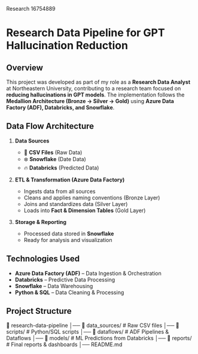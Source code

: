 Research 16754889
# Research Data Pipeline for GPT Hallucination Reduction

## Overview  
This project was developed as part of my role as a **Research Data Analyst** at Northeastern University, contributing to a research team focused on **reducing hallucinations in GPT models**. The implementation follows the **Medallion Architecture (Bronze → Silver → Gold)** using **Azure Data Factory (ADF), Databricks, and Snowflake**.

## Data Flow Architecture  

1. **Data Sources**  
   - 📂 **CSV Files** (Raw Data)  
   - ❄️ **Snowflake** (Date Data)  
   - 🔥 **Databricks** (Predicted Data)  

2. **ETL & Transformation (Azure Data Factory)**  
   - Ingests data from all sources  
   - Cleans and applies naming conventions (Bronze Layer)  
   - Joins and standardizes data (Silver Layer)  
   - Loads into **Fact & Dimension Tables** (Gold Layer)  

3. **Storage & Reporting**  
   - Processed data stored in **Snowflake**  
   - Ready for analysis and visualization  

## Technologies Used  
- **Azure Data Factory (ADF)** – Data Ingestion & Orchestration  
- **Databricks** – Predictive Data Processing  
- **Snowflake** – Data Warehousing  
- **Python & SQL** – Data Cleaning & Processing  

## Project Structure  
📂 research-data-pipeline
│── 📁 data_sources/ # Raw CSV files
│── 📁 scripts/ # Python/SQL scripts
│── 📁 dataflows/ # ADF Pipelines & Dataflows
│── 📁 models/ # ML Predictions from Databricks
│── 📁 reports/ # Final reports & dashboards
│── README.md



